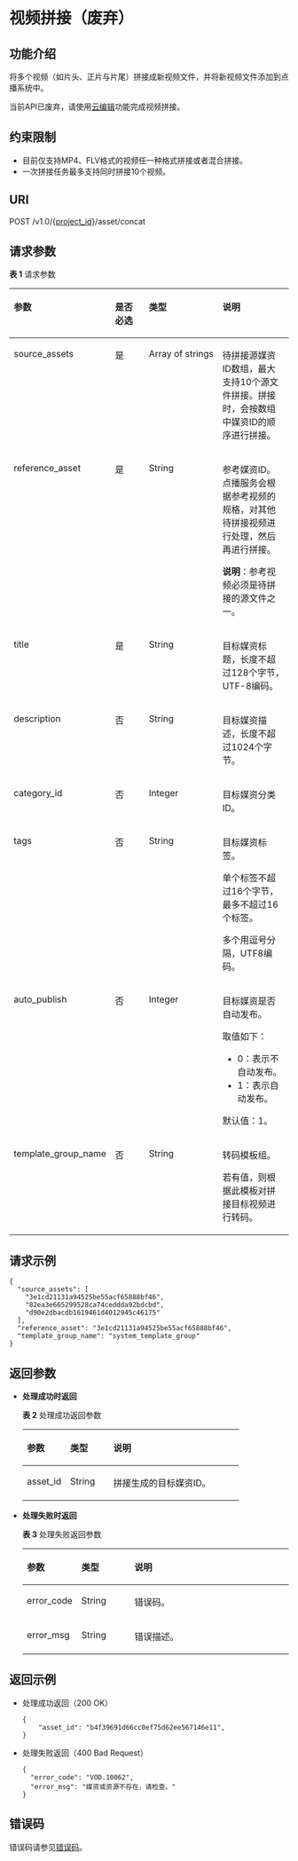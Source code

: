 # 视频拼接（废弃）<a name="vod_04_0124"></a>

## 功能介绍<a name="zh-cn_topic_0128109935_zh-cn_topic_0127939728_section114814192538"></a>

将多个视频（如片头、正片与片尾）拼接成新视频文件，并将新视频文件添加到点播系统中。

当前API已废弃，请使用[云编辑](https://support.huaweicloud.com/usermanual-vod/vod_01_0067.html)功能完成视频拼接。

## 约束限制<a name="section1996645413524"></a>

-   目前仅支持MP4、FLV格式的视频任一种格式拼接或者混合拼接。
-   一次拼接任务最多支持同时拼接10个视频。

## URI<a name="zh-cn_topic_0128109935_zh-cn_topic_0127939728_section5241024145313"></a>

POST /v1.0/\{[project\_id](获取项目ID.md)\}/asset/concat

## 请求参数<a name="zh-cn_topic_0128109935_zh-cn_topic_0127939728_section7297229175319"></a>

**表 1**  请求参数

<a name="table885234415310"></a>
<table><thead align="left"><tr id="row11164154517315"><th class="cellrowborder" valign="top" width="20%" id="mcps1.2.5.1.1"><p id="p71646455311"><a name="p71646455311"></a><a name="p71646455311"></a>参数</p>
</th>
<th class="cellrowborder" valign="top" width="20%" id="mcps1.2.5.1.2"><p id="p132734411141"><a name="p132734411141"></a><a name="p132734411141"></a>是否必选</p>
</th>
<th class="cellrowborder" valign="top" width="20.369999999999997%" id="mcps1.2.5.1.3"><p id="p191641245038"><a name="p191641245038"></a><a name="p191641245038"></a>类型</p>
</th>
<th class="cellrowborder" valign="top" width="39.629999999999995%" id="mcps1.2.5.1.4"><p id="p8164645434"><a name="p8164645434"></a><a name="p8164645434"></a>说明</p>
</th>
</tr>
</thead>
<tbody><tr id="row71641458310"><td class="cellrowborder" valign="top" width="20%" headers="mcps1.2.5.1.1 "><p id="p2164134510311"><a name="p2164134510311"></a><a name="p2164134510311"></a>source_assets</p>
</td>
<td class="cellrowborder" valign="top" width="20%" headers="mcps1.2.5.1.2 "><p id="p19272204114143"><a name="p19272204114143"></a><a name="p19272204114143"></a>是</p>
</td>
<td class="cellrowborder" valign="top" width="20.369999999999997%" headers="mcps1.2.5.1.3 "><p id="p14164164517318"><a name="p14164164517318"></a><a name="p14164164517318"></a>Array&nbsp;of&nbsp;strings</p>
</td>
<td class="cellrowborder" valign="top" width="39.629999999999995%" headers="mcps1.2.5.1.4 "><p id="p111818458311"><a name="p111818458311"></a><a name="p111818458311"></a>待拼接源媒资ID数组，最大支持10个源文件拼接。拼接时，会按数组中媒资ID的顺序进行拼接。</p>
</td>
</tr>
<tr id="row131815455313"><td class="cellrowborder" valign="top" width="20%" headers="mcps1.2.5.1.1 "><p id="p201819451830"><a name="p201819451830"></a><a name="p201819451830"></a>reference_asset</p>
</td>
<td class="cellrowborder" valign="top" width="20%" headers="mcps1.2.5.1.2 "><p id="p1427014415144"><a name="p1427014415144"></a><a name="p1427014415144"></a>是</p>
</td>
<td class="cellrowborder" valign="top" width="20.369999999999997%" headers="mcps1.2.5.1.3 "><p id="p1418110451832"><a name="p1418110451832"></a><a name="p1418110451832"></a>String</p>
</td>
<td class="cellrowborder" valign="top" width="39.629999999999995%" headers="mcps1.2.5.1.4 "><p id="p162071613562"><a name="p162071613562"></a><a name="p162071613562"></a>参考媒资ID。点播服务会根据参考视频的规格，对其他待拼接视频进行处理，然后再进行拼接。</p>
<p id="p111815451335"><a name="p111815451335"></a><a name="p111815451335"></a><strong id="b944717717561"><a name="b944717717561"></a><a name="b944717717561"></a>说明</strong>：参考视频必须是待拼接的源文件之一。</p>
</td>
</tr>
<tr id="row8181184517311"><td class="cellrowborder" valign="top" width="20%" headers="mcps1.2.5.1.1 "><p id="p11181134515310"><a name="p11181134515310"></a><a name="p11181134515310"></a>title</p>
</td>
<td class="cellrowborder" valign="top" width="20%" headers="mcps1.2.5.1.2 "><p id="p226814120140"><a name="p226814120140"></a><a name="p226814120140"></a>是</p>
</td>
<td class="cellrowborder" valign="top" width="20.369999999999997%" headers="mcps1.2.5.1.3 "><p id="p11811458310"><a name="p11811458310"></a><a name="p11811458310"></a>String</p>
</td>
<td class="cellrowborder" valign="top" width="39.629999999999995%" headers="mcps1.2.5.1.4 "><p id="p88151844105610"><a name="p88151844105610"></a><a name="p88151844105610"></a>目标媒资标题，长度不超过128个字节，UTF-8编码。</p>
</td>
</tr>
<tr id="row51813452310"><td class="cellrowborder" valign="top" width="20%" headers="mcps1.2.5.1.1 "><p id="p11811445934"><a name="p11811445934"></a><a name="p11811445934"></a>description</p>
</td>
<td class="cellrowborder" valign="top" width="20%" headers="mcps1.2.5.1.2 "><p id="p10267841101416"><a name="p10267841101416"></a><a name="p10267841101416"></a>否</p>
</td>
<td class="cellrowborder" valign="top" width="20.369999999999997%" headers="mcps1.2.5.1.3 "><p id="p81817459310"><a name="p81817459310"></a><a name="p81817459310"></a>String</p>
</td>
<td class="cellrowborder" valign="top" width="39.629999999999995%" headers="mcps1.2.5.1.4 "><p id="p13181194519311"><a name="p13181194519311"></a><a name="p13181194519311"></a>目标媒资描述，长度不超过1024个字节。</p>
</td>
</tr>
<tr id="row418174510317"><td class="cellrowborder" valign="top" width="20%" headers="mcps1.2.5.1.1 "><p id="p19181104512318"><a name="p19181104512318"></a><a name="p19181104512318"></a>category_id</p>
</td>
<td class="cellrowborder" valign="top" width="20%" headers="mcps1.2.5.1.2 "><p id="p18265164131419"><a name="p18265164131419"></a><a name="p18265164131419"></a>否</p>
</td>
<td class="cellrowborder" valign="top" width="20.369999999999997%" headers="mcps1.2.5.1.3 "><p id="p1181445533"><a name="p1181445533"></a><a name="p1181445533"></a>Integer</p>
</td>
<td class="cellrowborder" valign="top" width="39.629999999999995%" headers="mcps1.2.5.1.4 "><p id="p3181345036"><a name="p3181345036"></a><a name="p3181345036"></a>目标媒资分类ID。</p>
</td>
</tr>
<tr id="row10181845632"><td class="cellrowborder" valign="top" width="20%" headers="mcps1.2.5.1.1 "><p id="p161818451632"><a name="p161818451632"></a><a name="p161818451632"></a>tags</p>
</td>
<td class="cellrowborder" valign="top" width="20%" headers="mcps1.2.5.1.2 "><p id="p182647412145"><a name="p182647412145"></a><a name="p182647412145"></a>否</p>
</td>
<td class="cellrowborder" valign="top" width="20.369999999999997%" headers="mcps1.2.5.1.3 "><p id="p2181174516313"><a name="p2181174516313"></a><a name="p2181174516313"></a>String</p>
</td>
<td class="cellrowborder" valign="top" width="39.629999999999995%" headers="mcps1.2.5.1.4 "><p id="p13181124514315"><a name="p13181124514315"></a><a name="p13181124514315"></a>目标媒资标签。</p>
<p id="p518116451636"><a name="p518116451636"></a><a name="p518116451636"></a>单个标签不超过16个字节，最多不超过16个标签。</p>
<p id="p718120459314"><a name="p718120459314"></a><a name="p718120459314"></a>多个用逗号分隔，UTF8编码。</p>
</td>
</tr>
<tr id="row171811456316"><td class="cellrowborder" valign="top" width="20%" headers="mcps1.2.5.1.1 "><p id="p8181174511317"><a name="p8181174511317"></a><a name="p8181174511317"></a>auto_publish</p>
</td>
<td class="cellrowborder" valign="top" width="20%" headers="mcps1.2.5.1.2 "><p id="p7261104111414"><a name="p7261104111414"></a><a name="p7261104111414"></a>否</p>
</td>
<td class="cellrowborder" valign="top" width="20.369999999999997%" headers="mcps1.2.5.1.3 "><p id="p31818457312"><a name="p31818457312"></a><a name="p31818457312"></a>Integer</p>
</td>
<td class="cellrowborder" valign="top" width="39.629999999999995%" headers="mcps1.2.5.1.4 "><p id="p71811245139"><a name="p71811245139"></a><a name="p71811245139"></a>目标媒资是否自动发布。</p>
<div class="p" id="p1212491825719"><a name="p1212491825719"></a><a name="p1212491825719"></a>取值如下：<a name="ul0181445932"></a><a name="ul0181445932"></a><ul id="ul0181445932"><li>0：表示不自动发布。</li><li>1：表示自动发布。</li></ul>
</div>
<p id="p4616113619578"><a name="p4616113619578"></a><a name="p4616113619578"></a>默认值：1。</p>
</td>
</tr>
<tr id="row15181124515318"><td class="cellrowborder" valign="top" width="20%" headers="mcps1.2.5.1.1 "><p id="p518112453314"><a name="p518112453314"></a><a name="p518112453314"></a>template_group_name</p>
</td>
<td class="cellrowborder" valign="top" width="20%" headers="mcps1.2.5.1.2 "><p id="p20254144111149"><a name="p20254144111149"></a><a name="p20254144111149"></a>否</p>
</td>
<td class="cellrowborder" valign="top" width="20.369999999999997%" headers="mcps1.2.5.1.3 "><p id="p1318114451312"><a name="p1318114451312"></a><a name="p1318114451312"></a>String</p>
</td>
<td class="cellrowborder" valign="top" width="39.629999999999995%" headers="mcps1.2.5.1.4 "><p id="p1534184495715"><a name="p1534184495715"></a><a name="p1534184495715"></a>转码模板组。</p>
<p id="p71811445935"><a name="p71811445935"></a><a name="p71811445935"></a>若有值，则根据此模板对拼接目标视频进行转码。</p>
</td>
</tr>
</tbody>
</table>

## 请求示例<a name="zh-cn_topic_0128109935_zh-cn_topic_0127939728_section1249493515311"></a>

```
{
  "source_assets": [
	"3e1cd21131a94525be55acf65888bf46",
	"82ea3e665299528ca74ceddda92bdcbd",
	"d90e2dbacdb1619461d4012945c46175"
  ],
  "reference_asset": "3e1cd21131a94525be55acf65888bf46",
  "template_group_name": "system_template_group"
}
```

## 返回参数<a name="zh-cn_topic_0128109935_zh-cn_topic_0127939728_section162761640105314"></a>

-   **处理成功时返回**

    **表 2**  处理成功返回参数

    <a name="zh-cn_topic_0128109935_zh-cn_topic_0127939728_table43628969"></a>
    <table><thead align="left"><tr id="zh-cn_topic_0128109935_zh-cn_topic_0127939728_row32619268"><th class="cellrowborder" valign="top" width="20%" id="mcps1.2.4.1.1"><p id="zh-cn_topic_0128109935_zh-cn_topic_0127939728_p24915013"><a name="zh-cn_topic_0128109935_zh-cn_topic_0127939728_p24915013"></a><a name="zh-cn_topic_0128109935_zh-cn_topic_0127939728_p24915013"></a>参数</p>
    </th>
    <th class="cellrowborder" valign="top" width="20%" id="mcps1.2.4.1.2"><p id="zh-cn_topic_0128109935_zh-cn_topic_0127939728_p4850167"><a name="zh-cn_topic_0128109935_zh-cn_topic_0127939728_p4850167"></a><a name="zh-cn_topic_0128109935_zh-cn_topic_0127939728_p4850167"></a>类型</p>
    </th>
    <th class="cellrowborder" valign="top" width="60%" id="mcps1.2.4.1.3"><p id="zh-cn_topic_0128109935_zh-cn_topic_0127939728_p57319233"><a name="zh-cn_topic_0128109935_zh-cn_topic_0127939728_p57319233"></a><a name="zh-cn_topic_0128109935_zh-cn_topic_0127939728_p57319233"></a>说明</p>
    </th>
    </tr>
    </thead>
    <tbody><tr id="zh-cn_topic_0128109935_zh-cn_topic_0127939728_row7877056"><td class="cellrowborder" valign="top" width="20%" headers="mcps1.2.4.1.1 "><p id="zh-cn_topic_0128109935_zh-cn_topic_0127939728_p34061795"><a name="zh-cn_topic_0128109935_zh-cn_topic_0127939728_p34061795"></a><a name="zh-cn_topic_0128109935_zh-cn_topic_0127939728_p34061795"></a>asset_id</p>
    </td>
    <td class="cellrowborder" valign="top" width="20%" headers="mcps1.2.4.1.2 "><p id="zh-cn_topic_0128109935_zh-cn_topic_0127939728_p7542019"><a name="zh-cn_topic_0128109935_zh-cn_topic_0127939728_p7542019"></a><a name="zh-cn_topic_0128109935_zh-cn_topic_0127939728_p7542019"></a>String</p>
    </td>
    <td class="cellrowborder" valign="top" width="60%" headers="mcps1.2.4.1.3 "><p id="zh-cn_topic_0128109935_zh-cn_topic_0127939728_p6923783"><a name="zh-cn_topic_0128109935_zh-cn_topic_0127939728_p6923783"></a><a name="zh-cn_topic_0128109935_zh-cn_topic_0127939728_p6923783"></a>拼接生成的目标媒资ID。</p>
    </td>
    </tr>
    </tbody>
    </table>

-   **处理失败时返回**

    **表 3**  处理失败返回参数

    <a name="table8107146194412"></a>
    <table><thead align="left"><tr id="row16107862441"><th class="cellrowborder" valign="top" width="20%" id="mcps1.2.4.1.1"><p id="p1412466124414"><a name="p1412466124414"></a><a name="p1412466124414"></a>参数</p>
    </th>
    <th class="cellrowborder" valign="top" width="20%" id="mcps1.2.4.1.2"><p id="p121241568444"><a name="p121241568444"></a><a name="p121241568444"></a>类型</p>
    </th>
    <th class="cellrowborder" valign="top" width="60%" id="mcps1.2.4.1.3"><p id="p1312414674420"><a name="p1312414674420"></a><a name="p1312414674420"></a>说明</p>
    </th>
    </tr>
    </thead>
    <tbody><tr id="row13124116124413"><td class="cellrowborder" valign="top" width="20%" headers="mcps1.2.4.1.1 "><p id="p11240634415"><a name="p11240634415"></a><a name="p11240634415"></a>error_code</p>
    </td>
    <td class="cellrowborder" valign="top" width="20%" headers="mcps1.2.4.1.2 "><p id="p414018615446"><a name="p414018615446"></a><a name="p414018615446"></a>String</p>
    </td>
    <td class="cellrowborder" valign="top" width="60%" headers="mcps1.2.4.1.3 "><p id="p161241669445"><a name="p161241669445"></a><a name="p161241669445"></a>错误码。</p>
    </td>
    </tr>
    <tr id="row01401168446"><td class="cellrowborder" valign="top" width="20%" headers="mcps1.2.4.1.1 "><p id="p171409604412"><a name="p171409604412"></a><a name="p171409604412"></a>error_msg</p>
    </td>
    <td class="cellrowborder" valign="top" width="20%" headers="mcps1.2.4.1.2 "><p id="p91404614444"><a name="p91404614444"></a><a name="p91404614444"></a>String</p>
    </td>
    <td class="cellrowborder" valign="top" width="60%" headers="mcps1.2.4.1.3 "><p id="p16140666447"><a name="p16140666447"></a><a name="p16140666447"></a>错误描述。</p>
    </td>
    </tr>
    </tbody>
    </table>


## 返回示例<a name="zh-cn_topic_0128109935_zh-cn_topic_0127939728_section1164111461532"></a>

-   处理成功返回（200 OK）

    ```
    { 
    	"asset_id": "b4f39691d66cc0ef75d62ee567146e11",
    }
    ```

-   处理失败返回（400 Bad Request）

    ```
    {
      "error_code": "VOD.10062",
      "error_msg": "媒资或资源不存在，请检查。"
    }
    ```


## 错误码<a name="section569214377267"></a>

错误码请参见[错误码](错误码.md)。

